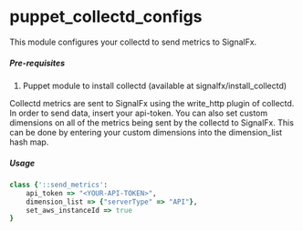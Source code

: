 # puppet_collectd_configs
This module configures your collectd to send metrics to SignalFx.

##### Pre-requisites
  1. Puppet module to install collectd (available at signalfx/install_collectd)

Collectd metrics are sent to SignalFx using the write_http plugin of collectd. In order to send data, insert your api-token. You can also set custom dimensions on all of the metrics being sent by the collectd to SignalFx. This can be done by entering your custom dimensions into the dimension_list hash map.

##### Usage
``` ruby
class {'::send_metrics':
    api_token => "<YOUR-API-TOKEN>",
    dimension_list => {"serverType" => "API"},
    set_aws_instanceId => true
}
```





